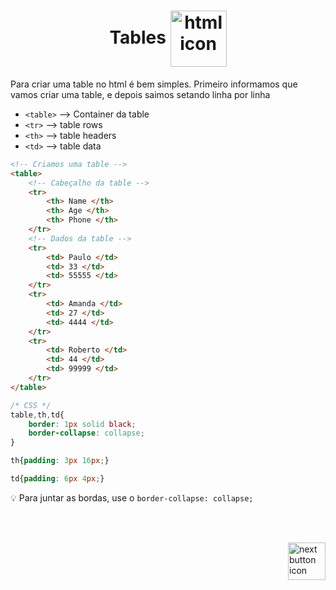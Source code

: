 <h1 align="center">
    Tables
    <img src="https://cdn-icons-png.flaticon.com/512/2824/2824181.png" alt="html icon" width="90px" align="center" >
</h1>
Para criar uma table no html é bem simples. Primeiro informamos que vamos criar uma table, e depois saimos setando linha por linha

- `<table>` --> Container da table
- `<tr>` --> table rows
- `<th>` --> table headers
- `<td>` --> table data

```html
<!-- Criamos uma table -->
<table>
    <!-- Cabeçalho da table -->
    <tr>
        <th> Name </th>
        <th> Age </th>
        <th> Phone </th>
    </tr>
    <!-- Dados da table -->
    <tr>
        <td> Paulo </td>
        <td> 33 </td>
        <td> 55555 </td>
    </tr>
    <tr>
        <td> Amanda </td>
        <td> 27 </td>
        <td> 4444 </td>
    </tr>
    <tr>
        <td> Roberto </td>
        <td> 44 </td>
        <td> 99999 </td>
    </tr>
</table>
```

```css
/* CSS */ 
table,th,td{
    border: 1px solid black;
    border-collapse: collapse;
}

th{padding: 3px 16px;}

td{padding: 6px 4px;}
```
:bulb: Para juntar as bordas, use o  `border-collapse: collapse;`


<br>
<br>


<!-- Next page button-->
[<img src="https://cdn-icons-png.flaticon.com/512/5553/5553581.png" alt="next button icon" width="60px" align="right">](../7.lists/lists.md)